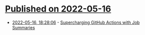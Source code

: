 # [Published on 2022-05-16](index.md)

* [2022-05-16, 18:28:06](https://news.ycombinator.com/item?id=31401470) - [Supercharging GitHub Actions with Job Summaries](https://github.blog/2022-05-09-supercharging-github-actions-with-job-summaries/)
